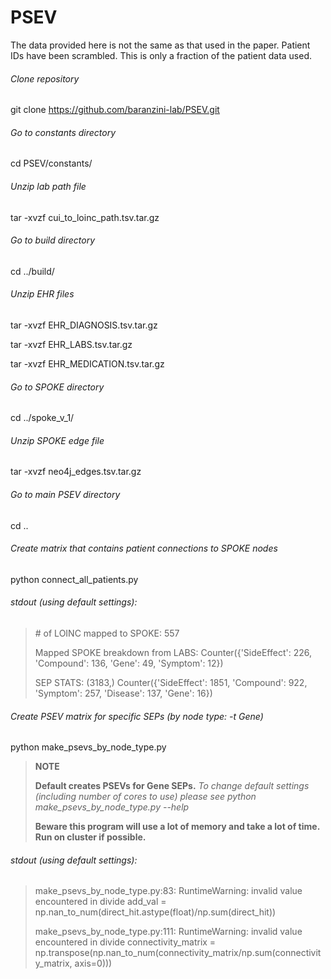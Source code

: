 # PSEV

The data provided here is not the same as that used in the paper. 
Patient IDs have been scrambled.
This is only a fraction of the patient data used.

###### Clone repository
git clone https://github.com/baranzini-lab/PSEV.git
###### Go to constants directory
cd PSEV/constants/
###### Unzip lab path file
tar -xvzf cui_to_loinc_path.tsv.tar.gz
###### Go to build directory
cd ../build/
###### Unzip EHR files
tar -xvzf EHR_DIAGNOSIS.tsv.tar.gz 

tar -xvzf EHR_LABS.tsv.tar.gz

tar -xvzf EHR_MEDICATION.tsv.tar.gz 
###### Go to SPOKE directory
cd ../spoke_v_1/
###### Unzip SPOKE edge file
tar -xvzf neo4j_edges.tsv.tar.gz 
###### Go to main PSEV directory
cd ..
###### Create matrix that contains patient connections to SPOKE nodes
python connect_all_patients.py 
###### stdout (using default settings):
>\# of LOINC mapped to SPOKE: 557
>
>Mapped SPOKE breakdown from LABS: Counter({'SideEffect': 226, 'Compound': 136, 'Gene': 49, 'Symptom': 12})
>
>SEP STATS: (3183,) Counter({'SideEffect': 1851, 'Compound': 922, 'Symptom': 257, 'Disease': 137, 'Gene': 16})
###### Create PSEV matrix for specific SEPs (by node type: -t Gene) 
python make_psevs_by_node_type.py 
>**NOTE**
>
>**Default creates PSEVs for Gene SEPs.**
>_To change default settings (including number of cores to use) please see python make_psevs_by_node_type.py --help_
>
>**Beware this program will use a lot of memory and take a lot of time. Run on cluster if possible.**
###### stdout (using default settings):
>make_psevs_by_node_type.py:83: RuntimeWarning: invalid value encountered in divide
>  add_val = np.nan_to_num(direct_hit.astype(float)/np.sum(direct_hit))
>
>make_psevs_by_node_type.py:111: RuntimeWarning: invalid value encountered in divide
>  connectivity_matrix = np.transpose(np.nan_to_num(connectivity_matrix/np.sum(connectivity_matrix, axis=0)))

